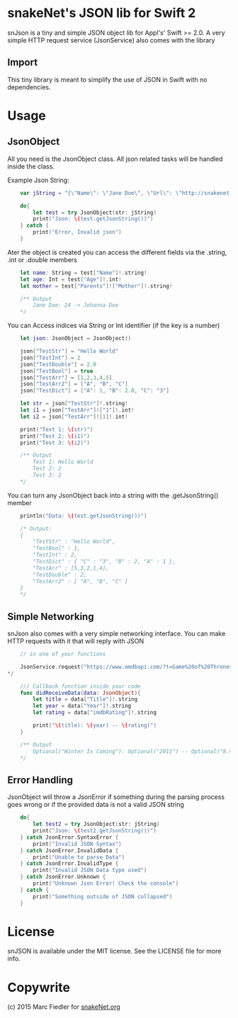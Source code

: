 snakeNet's JSON lib for Swift 2
==========

snJson is a tiny and simple JSON object lib for Appl's' Swift >= 2.0. 
A very simple HTTP request service (JsonService) also comes with the library

Import
-----

This tiny library is meant to simplify the use of JSON in Swift with no dependencies.

Usage
===========

JsonObject
--------

All you need is the JsonObject class. All json related tasks will be handled inside the class.

Example Json String:

````swift
    var jString = "{\"Name\": \"Jane Doe\", \"Url\": \"http://snakenet.org/\", \"Age\": 24, \"Parents\": {\"Mother\": \"Johanna Doe\", \"Father\": \"John Doe\"}, \"List\": [1, 2, 5, 3, 6, 3, 7], \"Aliases\": [\"Jack\", \"Jim\", \"James\"]}"

    do{
        let test = try JsonObject(str: jString)
        print("Json: \(test.getJsonString())")
    } catch {
        print("Error, Invalid json")
    }
````

Ater the object is created you can access the different fields via the .string, .int or .double members

````swift
    let name: String = test["Name"]!.string!
    let age: Int = test["Age"]!.int!
    let mother = test["Parents"]!["Mother"]!.string!

    /** Output 
        Jane Doe: 24 -> Johanna Doe
    */
````

You can Access indices via String or Int identifier (if the key is a number)

````swift
    let json: JsonObject = JsonObject()

    json["TestStr"] = "Hello World"
    json["TestInt"] = 2
    json["TestDouble"] = 2.0
    json["TestBool"] = true
    json["TestArr"] = [1,2,3,4,5]
    json["TestArr2"] = ["A", "B", "C"]
    json["TestDict"] = ["A": 1, "B": 2.0, "C": "3"]

    let str = json["TestStr"]!.string!
    let i1 = json["TestArr"]!["1"]!.int!
    let i2 = json["TestArr"]![1]!.int!

    print("Test 1: \(str)")
    print("Test 2: \(i1)")
    print("Test 3: \(i2)")

    /** Output
        Test 1: Hello World
        Test 2: 2
        Test 3: 2
    */
````

You can turn any JsonObject back into a string with the .getJsonString() member

````swift
    println("Data: \(test.getJsonString())")

    /* Output:
    {
        "TestStr" : "Hello World",
        "TestBool" : 1,
        "TestInt" : 2,
        "TestDict" : { "C" : "3", "B" : 2, "A" : 1 },
        "TestArr" : [5,3,2,1,4],
        "TestDouble" : 2,
        "TestArr2" : [ "A", "B", "C" ]
    }
    */
````

Simple Networking
--------
snJson also comes with a very simple networking interface. You can make HTTP requests with it that will reply with JSON

````swift
    // in one of your functions

    JsonService.request("https://www.omdbapi.com/?t=Game%20of%20Thrones&Season=1&Episode=1", success: didReceiveData)
*/
````

````swift
    /// Callback function inside your code
    func didReceiveData(data: JsonObject){
        let title = data["Title"]!.string
        let year = data["Year"]!.string
        let rating = data["imdbRating"]!.string

        print("\(title): \(year) -- \(rating)")
    }

    /** Output
        Optional("Winter Is Coming"): Optional("2011") -- Optional("8.4")
    */
````



Error Handling
--------
JsonObject will throw a JsonError if something during the parsing process goes wrong or if the provided data is not a valid JSON string

````swift
    do{
        let test2 = try JsonObject(str: jString)
        print("Json: \(test2.getJsonString())")
    } catch JsonError.SyntaxError {
        print("Invalid JSON Syntax")
    } catch JsonError.InvalidData {
        print("Unable to parse Data")
    } catch JsonError.InvalidType {
        print("Invalid JSON Data type used")
    } catch JsonError.Unknown {
        print("Unknown Json Error! Check the console")
    } catch {
        print("Something outside of JSON collapsed")
    }
````

License
===========
snJSON is available under the MIT license. See the LICENSE file for more info.


Copywrite
===========

(c) 2015 Marc Fiedler for [snakeNet.org] 

[snakenet.org]: http://snakenet.org/
